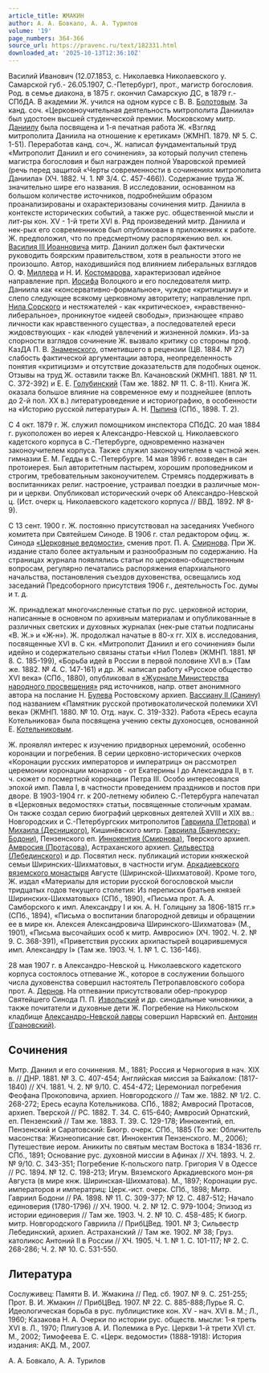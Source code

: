 ```yaml
---
article_title: ЖМАКИН
author: А. А. Бовкало, А. А. Турилов
volume: '19'
page_numbers: 364-366
source_url: https://pravenc.ru/text/182331.html
downloaded_at: '2025-10-13T12:36:10Z'
---
```


Василий Иванович (12.07.1853, с. Николаевка Николаевского у. Самарской губ.- 26.05.1907, С.-Петербург), прот., магистр богословия. Род. в семье диакона, в 1875 г. окончил Самарскую ДС, в 1879 г.- СПбДА. В академии Ж. учился на одном курсе с В. В. [Болотовым](https://pravenc.ru/text/БОЛОТОВ.html). За канд. соч. «Церковноучительная деятельность митрополита Даниила» был удостоен высшей студенческой премии. Московскому митр. [Даниилу](https://pravenc.ru/text/Даниил.html) была посвящена и 1-я печатная работа Ж. «Взгляд митрополита Даниила на отношение к еретикам» (ЖМНП. 1879. № 5. С. 1-51). Переработав канд. соч., Ж. написал фундаментальный труд «Митрополит Даниил и его сочинения», за который получил степень магистра богословия и был награжден полной Уваровской премией (речь перед защитой «Черты современности в сочинениях митрополита Даниила» (ХЧ. 1882. Ч. 1. № 3/4. С. 457-466)). Содержание труда Ж. значительно шире его названия. В исследовании, основанном на большом количестве источников, подробнейшим образом проанализированы и охарактеризованы сочинения митр. Даниила в контексте исторических событий, а также рус. общественной мысли и лит-ры кон. XV - 1-й трети XVI в. Ряд произведений митр. Даниила и нек-рых его современников был опубликован в приложениях к работе. Ж. предположил, что по предсмертному распоряжению вел. кн. [Василия III Иоанновича](<https://pravenc.ru/text/Василий III Иоаннович.html>) митр. Даниил должен был фактически руководить боярским правительством, хотя в реальности этого не произошло. Автор, находившийся под влиянием либеральных взглядов О. Ф. [Миллера](https://pravenc.ru/text/Миллера.html) и Н. И. [Костомарова](https://pravenc.ru/text/Костомарова.html), характеризовал идейное направление прп. [Иосифа](https://pravenc.ru/text/Иосиф.html) Волоцкого и его последователя митр. Даниила как «консервативно-формальное», чуждое «критицизму» и слепо следующее всякому церковному авторитету; направление прп. [Нила Сорского](https://pravenc.ru/text/Нил.html) и нестяжателей - как «критическое», «нравственно-либеральное», проникнутое «идеей свободы», признающее «право личности как нравственного существа», а последователей ереси жидовствующих - как «людей увлечений и жизненной ломки». Из-за спорности взглядов сочинение Ж. вызвало критику со стороны проф. КазДА П. В. [Знаменского](https://pravenc.ru/text/Знаменского.html), отметившего в рецензии (ЦВ. 1884. № 27) слабость фактической аргументации автора, неопределенность понятия «критицизм» и отсутствие доказательств для подобных оценок. Отзывы на труд Ж. оставили также Вл. Качановский (ЖМНП. 1881. № 11. С. 372-392) и Е. Е. [Голубинский](https://pravenc.ru/text/Голубинский.html) (Там же. 1882. № 11. С. 8-11). Книга Ж. оказала большое влияние на современное ему и позднейшее (вплоть до 2-й пол. XX в.) литературоведение и историографию, в особенности на «Историю русской литературы» А. Н. [Пыпина](https://pravenc.ru/text/Пыпина.html) (СПб., 1898. Т. 2).

С 4 окт. 1879 г. Ж. служил помощником инспектора СПбДС. 20 мая 1884 г. рукоположен во иерея к Александро-Невской ц. Николаевского кадетского корпуса в С.-Петербурге, одновременно назначен законоучителем корпуса. Также служил законоучителем в частной жен. гимназии Е. М. Гедды в С.-Петербурге. 14 мая 1896 г. возведен в сан протоиерея. Был авторитетным пастырем, хорошим проповедником и строгим, требовательным законоучителем. Стремясь поддерживать в воспитанниках религ. настроение, устраивал поездки в различные мон-ри и церкви. Опубликовал исторический очерк об Александро-Невской ц. (Ист. очерк ц. Николаевского кадетского корпуса // ВВД. 1892. № 8-9).

С 13 сент. 1900 г. Ж. постоянно присутствовал на заседаниях Учебного комитета при Святейшем Синоде. В 1906 г. стал редактором офиц. ж. Синода [«Церковные ведомости»](<https://pravenc.ru/text/ Церковные ведомости .html>), сменив прот. П. А. [Смирнова](https://pravenc.ru/text/Смирнов.html). При Ж. издание стало более актуальным и разнообразным по содержанию. На страницах журнала появлялись статьи по церковно-общественным вопросам, регулярно печатались распоряжения епархиального начальства, постановления съездов духовенства, освещались ход заседаний Предсоборного присутствия 1906 г., деятельность Гос. думы и т. д.

Ж. принадлежат многочисленные статьи по рус. церковной истории, написанные в основном по архивным материалам и опубликованные в различных светских и духовных журналах (нек-рые статьи подписаны «В. Ж.» и «Ж-н»). Ж. продолжал начатые в 80-х гг. XIX в. исследования, посвященные XVI в. С кн. «Митрополит Даниил и его сочинения» были идейно и содержательно связаны статьи «Нил Полев» (ЖМНП. 1881. № 8. С. 185-199), «Борьба идей в России в первой половине XVI в.» (Там же. 1882. № 4. С. 147-161) и др. Ж. написал работу «Русское общество XVI века» (СПб., 1880), опубликовал в [«Журнале Министерства народного просвещения»](<https://pravenc.ru/text/ Журнале Министерства народного просвещения .html>) ряд источников, напр. ответ анонимного автора на послание Н. [Булева](https://pravenc.ru/text/Булева.html) Ростовскому архиеп. [Вассиану II (Санину)](<https://pravenc.ru/text/ВАССИАН II.html>) под названием «Памятник русской противокатолической полемики XVI века» (ЖМНП. 1880. № 10. Отд. наук. С. 319-332). Работа «Ересь есаула Котельникова» была посвящена учению секты духоносцев, основанной Е. [Котельниковым](https://pravenc.ru/text/Котельниковым.html).

Ж. проявлял интерес к изучению придворных церемоний, особенно коронации и погребения. В серии церковно-исторических очерков «Коронации русских императоров и императриц» он рассмотрел церемонии коронации монархов - от Екатерины I до Александра II, в т. ч. сюжет о посмертной коронации Петра III. Особо интересовался эпохой имп. Павла I, в частности проведением праздников и постов при дворе. В 1903-1904 гг. к 200-летнему юбилею С.-Петербурга напечатал в «Церковных ведомостях» статьи, посвященные столичным храмам. Он также создал серию биографий церковных деятелей XVIII и XIX вв.: Новгородских и С.-Петербургских митрополитов [Гавриила (Петрова)](https://pravenc.ru/text/ГАВРИИЛ.html) и [Михаила (Десницкого)](<https://pravenc.ru/text/Михаила (Десницкого).html>), Кишинёвского митр. [Гавриила (Банулеску-Бодони)](<https://pravenc.ru/text/Гавриила (Банулеску-Бодони).html>), Пензенского еп. [Иннокентия (Смирнова)](https://pravenc.ru/text/ИННОКЕНТИЙ.html), Тверского архиеп. [Амвросия (Протасова)](https://pravenc.ru/text/АМВРОСИЙ.html), Астраханского архиеп. [Сильвестра (Лебединского)](<https://pravenc.ru/text/Сильвестра (Лебединского).html>) и др. Посвятил неск. публикаций истории княжеской семьи Ширинских-Шихматовых, в частности игум. [Аркадиевского вяземского монастыря](<https://pravenc.ru/text/Аркадиевского вяземского монастыря.html>) Августе (Ширинской-Шихматовой). Кроме того, Ж. издал «Материалы для истории русской богословской мысли тридцатых годов текущего столетия: Из переписки братьев князей Ширинских-Шихматовых» (СПб., 1890), «Письма прот. А. А. Самборского к имп. Александру I и кн. А. Н. Голицыну за 1806-1815 гг.» (СПб., 1894), «Письма о воспитании благородной девицы и обращении ее в мире кн. Алексея Александровича Ширинского-Шихматова» (М., 1901), «Письма высочайших особ к митр. Амвросию» (ХЧ. 1902. Ч. 2. № 9. С. 368-391), «Приветствия русских архипастырей воцарившемуся имп. Александру I» (Там же. 1903. Ч. 1. № 1. С. 136-146).

28 мая 1907 г. в Александро-Невской ц. Николаевского кадетского корпуса состоялось отпевание Ж., которое в сослужении большого числа духовенства совершил настоятель Петропавловского собора прот. А. [Дернов](https://pravenc.ru/text/Дернов.html). На отпевании присутствовали обер-прокурор Святейшего Синода П. П. [Извольский](https://pravenc.ru/text/Извольский.html) и др. синодальные чиновники, а также почитатели и духовные дети Ж. Погребeниe на Никольском кладбище [Александро-Невской лавры](<https://pravenc.ru/text/АЛЕКСАНДРО-НЕВСКАЯ ЛАВРА.html>) совершил Нарвский еп. [Антонин (Грановский)](https://pravenc.ru/text/Антонин.html).

## Сочинения

Митр. Даниил и его сочинения. М., 1881; Россия и Черногория в нач. XIX в. // ДНР. 1881. № 3. С. 407-454; Английская миссия за Байкалом: (1817-1840) // ХЧ. 1881. Ч. 2. № 9/10. С. 454-472; Церемониал погребения Феофана Прокоповича, архиеп. Новгородского // Там же. 1882. № 1/2. С. 268-272; Ересь есаула Котельникова. СПб., 1882; Амвросий Протасов, архиеп. Тверской // РС. 1882. Т. 34. С. 615-640; Амвросий Орнатский, еп. Пензенский // Там же. 1883. Т. 39. С. 129-178; Иннокентий, еп. Пензенский и Саратовский: Биогр. очерк. СПб., 1885 (То же: Обличитель масонства: Жизнеописание свт. Иннокентия Пензенского. М., 2006); Путешествие иером. Аникиты по святым местам Востока в 1834-1836 гг. СПб., 1891; Основание рус. духовной миссии в Афинах // ХЧ. 1893. Ч. 2. № 9/10. С. 343-351; Погребение К-польского патр. Григория V в Одессе // РС. 1894. № 12. С. 198-213; Игум. Вяземского Аркадиевского мон-ря Августа (в мире кнж. Ширинская-Шихматова). М., 1897; Коронации рус. императоров и императриц: Церк.-ист. очерк. СПб., 1898; Митр. Гавриил Бодони // РА. 1898. № 11. С. 309-377; № 12. С. 487-512; Начало единоверия (1780-1796) // ХЧ. 1900. Ч. 2. № 12. С. 979-1004; Эпизод из истории единоверия // Там же. 1903. Ч. 2. № 10. С. 458-485; К биогр. митр. Новгородского Гавриила // ПрибЦВед. 1901. № 3; Сильвестр Лебединский, архиеп. Астраханский // Там же. 1902. № 38; Груз. католикос Антоний II в России // ХЧ. 1905. Ч. 1. № 1. С. 101-117; № 2. С. 268-286; Ч. 2. № 10. С. 531-550.

## Литература

Сослуживец: Памяти В. И. Жмакина // Пед. сб. 1907. № 9. С. 251-255; Прот. В. И. Жмакин // ПрибЦВед. 1907. № 22. С. 885-888;Лурье Я. С. Идеологическая борьба в рус. публицистике кон. XV - нач. XVI в. М.; Л., 1960; Казакова Н. А. Очерки по истории рус. обществ. мысли: 1-я треть XVI в. Л., 1970; Плигузов А. И. Полемика в Рус. Церкви 1-й трети XVI cт. М., 2002; Тимофеева Е. С. «Церк. ведомости» (1888-1918): История издания: АКД. М., 2007.

А. А. Бовкало, А. А. Турилов
